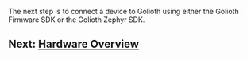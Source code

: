The next step is to connect a device to Golioth using either the Golioth
Firmware SDK or the Golioth Zephyr SDK.

## Next: [Hardware Overview](/firmware/hardware)
